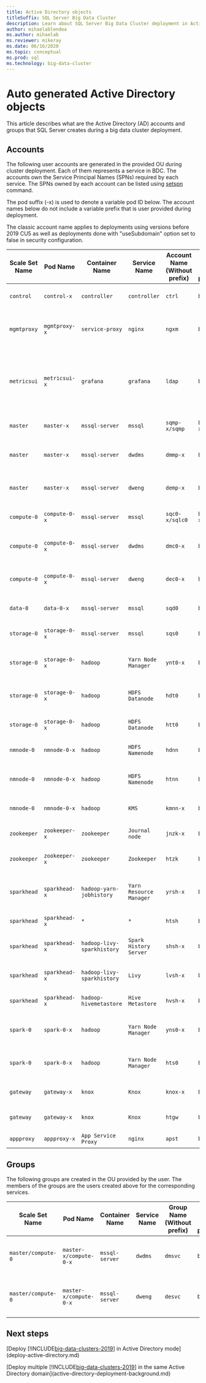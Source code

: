 ```yaml
---
title: Active Directory objects
titleSuffix: SQL Server Big Data Cluster
description: Learn about SQL Server Big Data Cluster deployment in Active Directory Domain.
author: mihaelablendea
ms.author: mihaelab
ms.reviewer: mikeray
ms.date: 06/16/2020
ms.topic: conceptual
ms.prod: sql
ms.technology: big-data-cluster
---
```


# Auto generated Active Directory objects

This article describes what are the Active Directory (AD) accounts and groups that SQL Server creates during a big data cluster deployment.

## Accounts

The following user accounts are generated in the provided OU during cluster deployment. Each of them represents a service in BDC. The accounts own the Service Principal Names (SPNs) required by each service. The SPNs owned by each account can be listed using [setspn](https://social.technet.microsoft.com/wiki/contents/articles/717.service-principal-names-spn-setspn-syntax.aspx) command.

The pod suffix (-x) is used to denote a variable pod ID below. The account names below do not include a variable prefix that is user provided during deployment.

The classic account name applies to deployments using versions before 2019 CU5 as well as deployments done with "useSubdomain" option set to false in security configuration.

|Scale Set Name|Pod Name|Container Name|Service Name|Account Name (Without prefix)|Account Name (with prefix=`bdc`)|Classic Account Name|Description|
|---|---|---|---|---|---|---|---|
|`control`|`control-x`|`controller`|`controller`|`ctrl`|`bdc-ctrl`|`cntrl-controller`|Controller Service account|
|`mgmtproxy`|`mgmtproxy-x`|`service-proxy`|`nginx`|`ngxm`|`bdc-ngxm`|`nginx-mgmtproxy`|Monitoring service proxy service account|
|`metricsui`|`metricsui-x`|`grafana`|`grafana`|`ldap`|`bdc-ldap`|`ldap-user`|LDAP lookup user - this is used by grafana and hadoop services for LDAP lookup of users|
|`master`|`master-x`|`mssql-server`|`mssql`|`sqmp-x/sqmp`|`bdc-sqmp-x/bdc-sqmp`|`mssql-master-x`|Master pool SQL Server user|
|`master`|`master-x`|`mssql-server`|`dwdms`|`dmmp-x`|`bdc-dmmp-x`|`dwdms-master-x`|Master pool Data Warehouse DMS user|
|`master`|`master-x`|`mssql-server`|`dweng`|`demp-x`|`bdc-demp-x`|`dweng-master-x`|Master pool Data Warehouse Engine user|
|`compute-0`|`compute-0-x`|`mssql-server`|`mssql`|`sqc0-x/sqlc0`|`bdc-sqc0-x/bdc-sqc0`|`mssql-compute-0-x`|Compute pool SQL Server user|
|`compute-0`|`compute-0-x`|`mssql-server`|`dwdms`|`dmc0-x`|`bdc-dmc0-x`|`dwdms-compute-0-x`|Compute pool Data Warehouse DMS user|
|`compute-0`|`compute-0-x`|`mssql-server`|`dweng`|`dec0-x`|`bdc-dec0-x`|`dweng-compute-0-x`|Compute pool Data Warehouse Engine user|
|`data-0`|`data-0-x`|`mssql-server`|`mssql`|`sqd0`|`bdc-sqd0`|`mssql-data-0`|Data pool SQL Server user|
|`storage-0`|`storage-0-x`|`mssql-server`|`mssql`|`sqs0`|`bdc-sqs0`|`mssql-storage-0`|Storage pool SQL Server user|
|`storage-0`|`storage-0-x`|`hadoop`|`Yarn Node Manager`|`ynt0-x`|`bdc-ynt0-x`|`yarnnm-storage-0-x`|Storage pool Yarn node manager service user|
|`storage-0`|`storage-0-x`|`hadoop`|`HDFS Datanode`|`hdt0`|`bdc-hdt0`|`hdfsdn-storage-0`|Storage pool HDFS datanode service user|
|`storage-0`|`storage-0-x`|`hadoop`|`HDFS Datanode`|`htt0`|`bdc-htt0`|`http-storage-0`|Storage pool HTTP service user|
|`nmnode-0`|`nmnode-0-x`|`hadoop`|`HDFS Namenode`|`hdnn`|`bdc-hdnn`|`hdfsnn-nmnode`|HDFS Namenode service user|
|`nmnode-0`|`nmnode-0-x`|`hadoop`|`HDFS Namenode`|`htnn`|`bdc-htnn`|`http-nmnode`|HDFS Namenode HTTP service user|
|`nmnode-0`|`nmnode-0-x`|`hadoop`|`KMS`|`kmnn-x`|`bdc-kmnn-x`|`kms-nmnode-x`|Namenode KMS service user|
|`zookeeper`|`zookeeper-x`|`zookeeper`|`Journal node`|`jnzk-x`|`bdc-jnzk-x`|`jn-zookeeper-x`|Zookeeper JournalNode service user|
|`zookeeper`|`zookeeper-x`|`zookeeper`|`Zookeeper`|`htzk`|`bdc-htzk`|`http-zookeeper`|Zookeeper HTTP service user|
|`sparkhead`|`sparkhead-x`|`hadoop-yarn-jobhistory`|`Yarn Resource Manager`|`yrsh-x`|`bdc-yrsh-x`|`yarnrm-sparkhead-x`|Sparkhead Yarn resource manager service user|
|`sparkhead`|`sparkhead-x`|`*`|`*`|`htsh`|`bdc-htsh`|`http-sparkhead`|Sparkhead HTTP user|
|`sparkhead`|`sparkhead-x`|`hadoop-livy-sparkhistory`|`Spark History Server`|`shsh-x`|`bdc-shsh-x`|`sph-sparkhead-x`|Sparkhead Spark history service user|
|`sparkhead`|`sparkhead-x`|`hadoop-livy-sparkhistory`|`Livy`|`lvsh-x`|`bdc-lvsh-x`|`livy-sparkhead-x`|Sparkhead Livy service user|
|`sparkhead`|`sparkhead-x`|`hadoop-hivemetastore`|`Hive Metastore`|`hvsh-x`|`bdc-hvsh-x`|`hive-sparkhead-x`|Sparkhead Hive service user|
|`spark-0`|`spark-0-x`|`hadoop`|`Yarn Node Manager`|`yns0-x`|`bdc-yns0-x`|`yarnnm-spark-0-x`|Spark pool Yarn node manager service user|
|`spark-0`|`spark-0-x`|`hadoop`|`Yarn Node Manager`|`hts0`|`bdc-hts0`|`http-spark-0`|Spark pool Yarn node manager HTTP user|
|`gateway`|`gateway-x`|`knox`|`Knox`|`knox-x`|`bdc-knox-x`|`knox-gateway-x`|Knox Gateway user|
|`gateway`|`gateway-x`|`knox`|`Knox`|`htgw`|`bdc-htgw`|`http-gateway`|Knox Gateway HTTP user|
|`appproxy`|`appproxy-x`|`App Service Proxy`|`nginx`|`apst`|`bdc-apst`|`app-setup`|App setup user|

## Groups

The following groups are created in the OU provided by the user. The members of the groups are the users created above for the corresponding services.

|Scale Set Name|Pod Name|Container Name|Service Name|Group Name (Without prefix)|Group Name (with prefix=`bdc`)|Classic Group Name|Description|
|---|---|---|---|---|---|---|---|
|`master/compute-0`|`master-x/compute-0-x`|`mssql-server`|`dwdms`|`dmsvc`|`bdc-dmsvc`|`dwdms-service`|Data Warehouse DMS Service group|
|`master/compute-0`|`master-x/compute-0-x`|`mssql-server`|`dweng`|`desvc`|`bdc-desvc`|`dweng-service`|Data Warehouse Engine Service group|

## Next steps

[Deploy [!INCLUDE[big-data-clusters-2019](../includes/ssbigdataclusters-ss-nover.md)] in Active Directory mode](deploy-active-directory.md)

[Deploy multiple [!INCLUDE[big-data-clusters-2019](../includes/ssbigdataclusters-ss-nover.md)] in the same Active Directory domain](active-directory-deployment-background.md)
